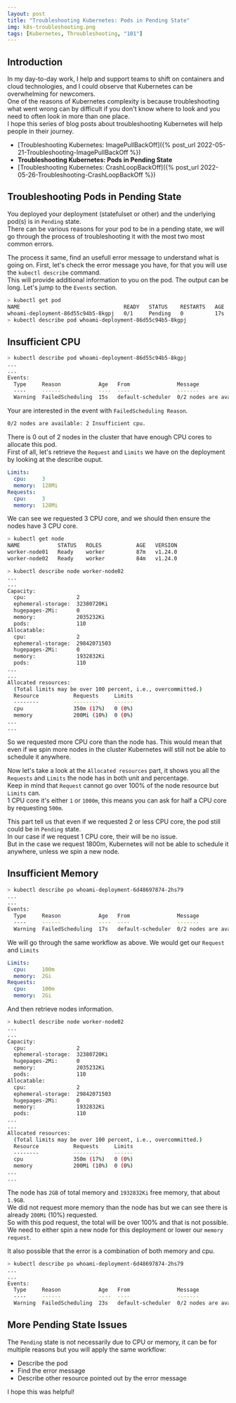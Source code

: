 ```yaml
---
layout: post
title: "Troubleshooting Kubernetes: Pods in Pending State"
img: k8s-troubleshooting.png
tags: [Kubernetes, Throubleshooting, "101"]
---
```


## __Introduction__

In my day-to-day work, I help and support teams to shift on containers and cloud technologies, and I could observe that Kubernetes can be overwhelming for newcomers.  
One of the reasons of Kubernetes complexity is because troubleshooting what went wrong can by difficult if you don't know where to look and you need to often look in more than one place.  
I hope this series of blog posts about troubleshooting Kubernetes will help people in their journey.

- [Troubleshooting Kubernetes: ImagePullBackOff]({% post_url 2022-05-21-Troubleshooting-ImagePullBackOff %})
- __Troubleshooting Kubernetes: Pods in Pending State__
- [Troubleshooting Kubernetes: CrashLoopBackOff]({% post_url 2022-05-26-Troubleshooting-CrashLoopBackOff %})

## __Troubleshooting Pods in Pending State__

You deployed your deployment (statefulset or other) and the underlying pod(s) is in `Pending` state.  
There can be various reasons for your pod to be in a pending state, we will go through the process of troubleshooting it with the most two most common errors.

The process it same, find an usefull error message to understand what is going on.
First, let's check the error message you have, for that you will use the `kubectl describe` command.  
This will provide additional information to you on the pod. The output can be long. Let's jump to the `Events` section.

```sh
> kubectl get pod
NAME                                 READY   STATUS    RESTARTS   AGE
whoami-deployment-86d55c94b5-8kgpj   0/1     Pending   0          17s
> kubectl describe pod whoami-deployment-86d55c94b5-8kgpj
```

## __Insufficient CPU__

```sh
> kubectl describe pod whoami-deployment-86d55c94b5-8kgpj
...
...
Events:
  Type     Reason            Age   From               Message
  ----     ------            ----  ----               -------
  Warning  FailedScheduling  15s   default-scheduler  0/2 nodes are available: 2 Insufficient cpu.
```

Your are interested in the event with `FailedScheduling Reason`.
```sh
0/2 nodes are available: 2 Insufficient cpu.
```
There is 0 out of 2 nodes in the cluster that have enough CPU cores to allocate this pod.  
First of all, let's retrieve the `Request` and `Limits` we have on the deployment by looking at the describe ouput.  
```yaml
Limits:
  cpu:     3
  memory:  128Mi
Requests:
  cpu:     3
  memory:  128Mi
```
We can see we requested 3 CPU core, and we should then ensure the nodes have 3 CPU core.
```sh
> kubectl get node
NAME            STATUS   ROLES           AGE   VERSION
worker-node01   Ready    worker          87m   v1.24.0
worker-node02   Ready    worker          84m   v1.24.0

> kubectl describe node worker-node02
...
...
Capacity:
  cpu:                2
  ephemeral-storage:  32380720Ki
  hugepages-2Mi:      0
  memory:             2035232Ki
  pods:               110
Allocatable:
  cpu:                2
  ephemeral-storage:  29842071503
  hugepages-2Mi:      0
  memory:             1932832Ki
  pods:               110
...
...
Allocated resources:
  (Total limits may be over 100 percent, i.e., overcommitted.)
  Resource           Requests     Limits
  --------           --------     ------
  cpu                350m (17%)   0 (0%)
  memory             200Mi (10%)  0 (0%)
...
...
```
So we requested more CPU core than the node has. This would mean that even if we spin more nodes in the cluster Kubernetes will still not be able to schedule it anywhere.

Now let's take a look at the `Allocated resources` part, it shows you all the `Requests` and `Limits` the node has in both unit and percentage.  
Keep in mind that `Request` cannot go over 100% of the node resource but `Limits` can.  
1 CPU core it's either `1` or `1000m`, this means you can ask for half a CPU core by requesting `500m`.

This part tell us that even if we requested 2 or less CPU core, the pod still could be in `Pending` state.  
In our case if we request 1 CPU core, their will be no issue.  
But in the case we request 1800m, Kubernetes will not be able to schedule it anywhere, unless we spin a new node.

## __Insufficient Memory__

```sh
> kubectl describe po whoami-deployment-6d48697874-2hs79
...
...
Events:
  Type     Reason            Age   From               Message
  ----     ------            ----  ----               -------
  Warning  FailedScheduling  17s   default-scheduler  0/2 nodes are available: 2 Insufficient memory.
```
We will go through the same workflow as above.
We would get our `Request` and `Limits`
```yaml
Limits:
  cpu:     100m
  memory:  2Gi
Requests:
  cpu:     100m
  memory:  2Gi
```
And then retrieve nodes information.
```sh
> kubectl describe node worker-node02
...
...
Capacity:
  cpu:                2
  ephemeral-storage:  32380720Ki
  hugepages-2Mi:      0
  memory:             2035232Ki
  pods:               110
Allocatable:
  cpu:                2
  ephemeral-storage:  29842071503
  hugepages-2Mi:      0
  memory:             1932832Ki
  pods:               110
...
...
Allocated resources:
  (Total limits may be over 100 percent, i.e., overcommitted.)
  Resource           Requests     Limits
  --------           --------     ------
  cpu                350m (17%)   0 (0%)
  memory             200Mi (10%)  0 (0%)
...
...
```
The node has `2GB` of total memory and `1932832Ki` free memory, that about `1.9GB`.  
We did not request more memory than the node has but we can see there is already `200Mi` (10%) requested.  
So with this pod request, the total will be over 100% and that is not possible.
We need to either spin a new node for this deployment or lower our `memory request`.

It also possible that the error is a combination of both memory and cpu.
```sh
> kubectl describe po whoami-deployment-6d48697874-2hs79
...
...
Events:
  Type     Reason            Age   From               Message
  ----     ------            ----  ----               -------
  Warning  FailedScheduling  23s   default-scheduler  0/2 nodes are available: 2 Insufficient cpu, 2 Insufficient memory.
```

## __More Pending State Issues__

The `Pending` state is not necessarily due to CPU or memory, it can be for multiple reasons but you will apply the same workflow:
- Describe the pod
- Find the error message
- Describe other resource pointed out by the error message

I hope this was helpful!